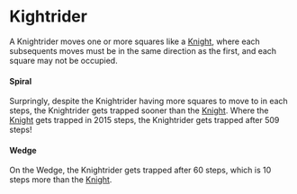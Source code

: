 # Kightrider

A Knightrider moves one or more squares like a [Knight](knight.html),
where each subsequents moves must be in the same direction as the
first, and each square may not be occupied.

#### Spiral

Surpringly, despite the Knightrider having more squares to move to in
each steps, the Knightrider gets trapped sooner than the
[Knight](knight.html). Where the [Knight](knight.html) gets trapped
in 2015 steps, the Knightrider gets trapped after 509 steps!

#### Wedge

On the Wedge, the Knightrider gets trapped after 60 steps, which is
10 steps more than the [Knight](knight.html).
